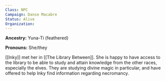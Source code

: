 ```yaml
---
Class: NPC
Campaign: Danse Macabre
Status: Alive
Organization: 
---
```

**Ancestry:** Yuna-Ti (feathered)

**Pronouns:** She/they

[[Inky]] met her in  [[The Library Between]]. She is happy to have access to the library to be able to study and attain knowledge from the other races, especially the elves. They are studying divine magic in particular, and have offered to help Inky find information regarding necromancy.